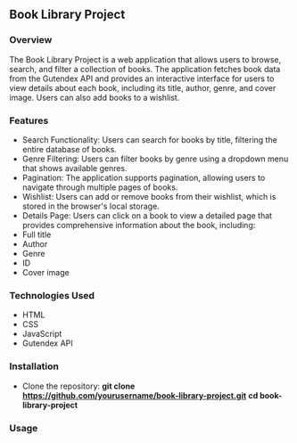 ## Book Library Project
### Overview
The Book Library Project is a web application that allows users to browse, search, and filter a collection of books. The application fetches book data from the Gutendex API and provides an interactive interface for users to view details about each book, including its title, author, genre, and cover image. Users can also add books to a wishlist.

### Features
- Search Functionality: Users can search for books by title, filtering the entire database of books.
- Genre Filtering: Users can filter books by genre using a dropdown menu that shows available genres.
- Pagination: The application supports pagination, allowing users to navigate through multiple pages of books.
- Wishlist: Users can add or remove books from their wishlist, which is stored in the browser's local storage.
- Details Page: Users can click on a book to view a detailed page that provides comprehensive information about the book, including:
- Full title
- Author
- Genre
- ID
- Cover image

### Technologies Used
- HTML
- CSS
- JavaScript
- Gutendex API

### Installation
- Clone the repository:
  **git clone https://github.com/yourusername/book-library-project.git**
  **cd book-library-project**

### Usage
